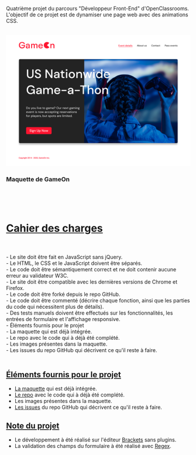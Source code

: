 Quatrième projet du parcours "Développeur Front-End" d'OpenClassrooms. L'objectif de ce projet est de dynamiser une page web avec des animations CSS.
<br />
<br />

<img src='./MainFile/IMG README.png' alt ='image pricipale GAMEON' />
<h3>Maquette de GameOn</h3>
<br />
<br />
<br />


<h1 style='text-decoration:underline; font-weight:blod;'>Cahier des charges</h1>

<br />
<br />
- Le site doit être fait en JavaScript sans jQuery.<br />
- Le HTML, le CSS et le JavaScript doivent être séparés.<br />
- Le code doit être sémantiquement correct et ne doit contenir aucune erreur au validateur W3C.<br />
- Le site doit être compatible avec les dernières versions de Chrome et Firefox.<br />
- Le code doit être forké depuis le repo GitHub.<br />
- Le code doit être commenté (décrire chaque fonction, ainsi que les parties du code qui nécessitent plus de détails).<br />
- Des tests manuels doivent être effectués sur les fonctionnalités, les entrées de formulaire et l'affichage responsive.<br />
- Éléments fournis pour le projet<br />
- La maquette qui est déjà intégrée.<br />
- Le repo avec le code qui à déjà été complété.<br />
- Les images présentes dans la maquette.<br />
- Les issues du repo GitHub qui décrivent ce qu'il reste à faire.<br />
<br />
<h2 style='text-decoration:underline; font-weight:blod;'>Éléments fournis pour le projet </h2> 

<ul dir="auto">
<li><a href="https://www.figma.com/file/prxFGnSUoEhk6PTcMaJQim/UI-Design-GameOn-EN?node-id=0%3A1" rel="nofollow">La maquette</a> qui est déjà intégrée.</li>
<li><a href="https://github.com/OpenClassrooms-Student-Center/GameOn-website-FR/">Le repo</a> avec le code qui à déjà été complété.</li> 
<li>Les images présentes dans la maquette.</li>
<li><a href="https://github.com/OpenClassrooms-Student-Center/GameOn-website-FR/issues">Les issues</a> du repo GitHub qui décrivent ce qu'il reste à faire.</li>
</ul>


<h2 style='text-decoration:underline; font-weight:blod;'> Note du projet </h2> 
<ul dir="auto">
<li>Le développement à été réalisé sur l'éditeur <a href="http://brackets.io/" rel="nofollow">Brackets</a> sans plugins.</li>
<li>La validation des champs du formulaire à été réalisé avec <a href="https://developer.mozilla.org/fr/docs/Web/JavaScript/Guide/Expressions_r%C3%A9guli%C3%A8res" rel="nofollow">Regex</a>.</li>
</ul>